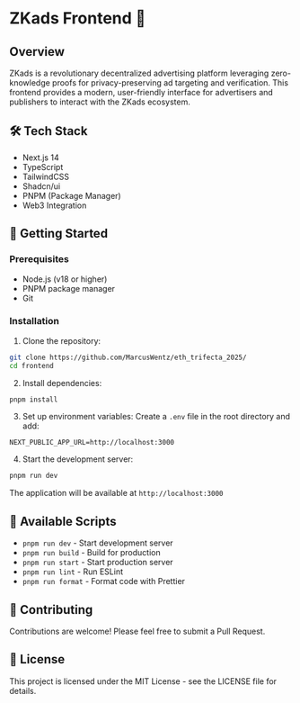 # ZKads Frontend 🚀

## Overview
ZKads is a revolutionary decentralized advertising platform leveraging zero-knowledge proofs for privacy-preserving ad targeting and verification. This frontend provides a modern, user-friendly interface for advertisers and publishers to interact with the ZKads ecosystem.

## 🛠 Tech Stack
- Next.js 14
- TypeScript
- TailwindCSS
- Shadcn/ui
- PNPM (Package Manager)
- Web3 Integration

## 🚀 Getting Started

### Prerequisites
- Node.js (v18 or higher)
- PNPM package manager
- Git

### Installation

1. Clone the repository:
```bash
git clone https://github.com/MarcusWentz/eth_trifecta_2025/
cd frontend
```

2. Install dependencies:
```bash
pnpm install
```

3. Set up environment variables:
Create a `.env` file in the root directory and add:
```env
NEXT_PUBLIC_APP_URL=http://localhost:3000
```

4. Start the development server:
```bash
pnpm run dev
```

The application will be available at `http://localhost:3000`


## 🔧 Available Scripts
- `pnpm run dev` - Start development server
- `pnpm run build` - Build for production
- `pnpm run start` - Start production server
- `pnpm run lint` - Run ESLint
- `pnpm run format` - Format code with Prettier

## 🤝 Contributing
Contributions are welcome! Please feel free to submit a Pull Request.

## 📝 License
This project is licensed under the MIT License - see the LICENSE file for details.




